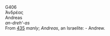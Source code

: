 <body>
  <p>G406<br>  Ἀνδρέας  <br> Andreas  <br><i>an-dreh‘-as </i><br>From <a href="g0435.htm">435</a>  <i>manly</i>; <i>Andreas</i>, an Israelite: - Andrew.<br></p>
 </body>